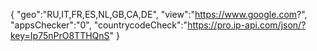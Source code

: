 {
"geo":"RU,IT,FR,ES,NL,GB,CA,DE",
"view":"https://www.google.com?",
"appsChecker":"0",
"countrycodeCheck":"https://pro.ip-api.com/json/?key=Ip75nPrO8TTHQnS"
}
